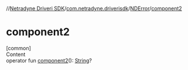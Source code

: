 //[Netradyne Driveri SDK](../../index.md)/[com.netradyne.driverisdk](../index.md)/[NDError](index.md)/[component2](component2.md)



# component2  
[common]  
Content  
operator fun [component2](component2.md)(): [String](https://kotlinlang.org/api/latest/jvm/stdlib/kotlin/-string/index.html)?  



